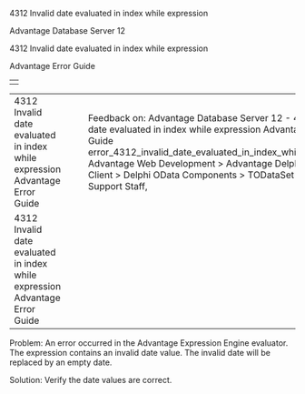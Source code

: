 4312 Invalid date evaluated in index while expression




Advantage Database Server 12  

4312 Invalid date evaluated in index while expression

Advantage Error Guide

|  |
| --- |
|  |

|  |  |  |  |  |
| --- | --- | --- | --- | --- |
| 4312 Invalid date evaluated in index while expression  Advantage Error Guide |  |  | Feedback on: Advantage Database Server 12 - 4312 Invalid date evaluated in index while expression Advantage Error Guide error\_4312\_invalid\_date\_evaluated\_in\_index\_while\_expression Advantage Web Development > Advantage Delphi OData Client > Delphi OData Components > TODataSet / Dear Support Staff, |  |
| 4312 Invalid date evaluated in index while expression  Advantage Error Guide |  |  |  |  |

Problem: An error occurred in the Advantage Expression Engine evaluator. The expression contains an invalid date value. The invalid date will be replaced by an empty date.

Solution: Verify the date values are correct.